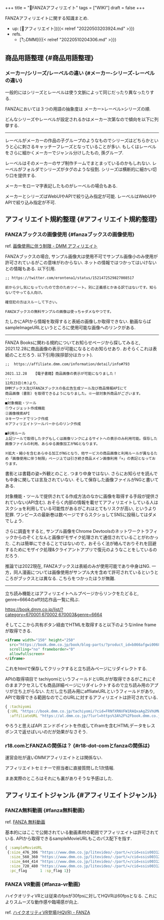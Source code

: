 +++
title = "📝FANZAアフィリエイト"
tags = ["WIKI"]
draft = false
+++

FANZAアフィリエイトに関する知識まとめ.

-   up: [📂アフィリエイト]({{< relref "20220503203924.md" >}})
-   refs.
    -   [🏷DMM]({{< relref "20220510204306.md" >}})


## 商品用語整理 {#商品用語整理}


### メーカー/シリーズ/レーベルの違い {#メーカー-シリーズ-レーベルの違い}

一般的にはシリーズとレーベルは使う文脈によって同じだったり異なったりする.

FANZAにおいては３つの用語の抽象度は メーカー>レーベル>シリーズの順.

どんなシリーズやレーベルが設定されるかはメーカー次第なので傾向を以下に列挙する.

---

レーベルがメーカーの作品の子グループのようなものでシリーズはどちらかというと心に刺さるキャッチーフレーズとなっていることが多い. もしくはレーベルをさらに細かくメーカーでジャンル分けしたもの, 孫グループ.

レーベルはそのメーカーのサブ制作チームでまとまっているのかもしれない. レーベルがフォルダでシリーズがタグのような役割. シリーズは横断的に細かい切り口を提供する.

メーカーをローマ字表記したものがレーベルの場合もある.

メーカーとシリーズはWebUIやAPIで絞り込み指定が可能. レーベルはWebUIやAPIで絞り込み指定が不可.


## アフィリエイト規約整理 {#アフィリエイト規約整理}


### FANZAブックスの画像使用 {#fanzaブックスの画像使用}

ref. [画像使用に伴う制限 - DMM アフィリエイト](https://affiliate.dmm.com/guide/diagram/ad/ristriction/)

FANZAブックスの場合, サンプル画像大は使用不可でサンプル画像小のみ使用が許可されているがこの意味がわからない. ネットの情報ではつかってはいけないとの情報もある. 以下引用.

```text
;; https://twitter.com/erontena1/status/1521472529827008517

前から少し気になっていたので念のためツイート。別に正義感とかある訳ではないです。知らないでやってる人向け。

確信犯の方はスルーして下さい。

FANZAブックスの無料サンプルの画像は使っちゃダメなやつです。
```

たしかにAPIから情報を取得すると表紙の画像しか取得できない. 動画ならばsampleImageURLというところに使用可能な画像へのリンクがある.

---

FANZA Booksに関わる規約についてお知らせページから探してみると, 2021.12.28に商品画像の表示が可能になるとのお知らせあり. おそらくこれは表紙のことだろう. 以下引用(挨拶部分はカット).

```text
;;  https://affiliate.dmm.com/information/detail/info#793

2021.12.28   【電子書籍】商品画像の表示が可能になりました！
...
12月23日(木)より、
DMMブックス及びFANZAブックスの各広告生成ツール及び商品情報APIにて
商品画像（書影）を取得できるようになりました。※一部対象外商品がございます。
...
■対象機能・ツール
①ウィジェット作成機能
②画像検索API
③キーワードでリンク作成
④アフィリエイトツールバーからのリンク作成

■利用ルール
上記ツールで取得したタグもしくは画像リンクによるサイトへの表示のみ利用可能。保存した画像ファイルの利用、あらゆる画像加工がNGとなります。

※拡大・縮小を含むあらゆる加工がNGとなり、他サービスの商品画像と利用ルールが異なるため「画像使用に伴う制限」ページ上では引き続き商品メイン画像利用「×」の表記となっております。
```

書影とは書籍の姿=外観とのこと. つまり中身ではない. さらにお知らせを読んでも中身に関しては言及されていない. そして保存した画像ファイルがNGと書いてある.

対象機能・ツールで提供されてる作成方法のなかに画像を取得する手段が提供されていない(API含む). おそらく内部の情報を載せてアフィリエイトしている人はスクショを利用している可能性があるがこれはとてもリスクが高い, というより犯罪. ワンピースの最新巻は数ページですらスクショしてSNSに投稿してはダメでしょう.

さらに調査をすると, サンプル画像をChrome Devtoolsのネットワークトラフィックからのぞくとなんと画像がモザイク処理されて通信されていることがわかった. これは簡単にできることではないので，おそらく法が絡んでおりそれを回避するためにモザイク処理&クライアントアプリで復元のようなことをしているのだろう.

推論では2022現在, FANZAブックスは表紙のみが使用可能であり中身はNG. 一方，同人漫画については画像使用がサンプル大を含めて許可されているというところがブックスとは異なる. こちらをつかったほうが無難.

---

立ち読み機能とはアフィリエイトヘルプページからリンクをたどると, genre=6664のaff対応作品一覧に飛ぶ.

<https://book.dmm.co.jp/list/?category=670001,670002,670003&genre=6664>

そしてここから共有ボタン経由でHTMLを取得すると以下のようなinline frameが取得できる.

```html
<iframe width="150" height="250"
  src="https://book.dmm.co.jp/book/blog-parts/?product_id=b866afgwi00685&size=150_250"
  scrolling="no" frameborder="0"
  allowfullscreen>
</iframe>
```

これをhtmlで保存してクリックすると立ち読みページにリダイレクトする.

APIの取得項目で tachiyomiというフィールドとURLがが取得できるがこれにそのままアクセスしても商品詳細ページにリダイレクトするので立ち読み用のアプリが立ち上がらない. ただし立ち読み用にaffliateURLというフィールドがあり, APIで取得できる範囲なのでこのURLに対するアフィリエイトは許可されている.

```clojure
{ :tachiyomi
 {:URL "https://book.dmm.co.jp/tachiyomi/?cid=FRNfXRNVFW1RAQxaAgZSVhUMWEIACVwMU05EDl0VClQMBllNB1o*UFcKWhRHVwVfCBxZW1kEVQ__&lin=1&sd=0",
  :affiliateURL "https://al.dmm.co.jp/?lurl=https%3A%2F%2Fbook.dmm.co.jp%2Ftachiyomi%2F%3Fcid%3DFRNfXRNVFW1RAQxaAgZSVhUMWEIACVwMU05EDl0VClQMBllNB1o%2AUFcKWhRHVwVfCBxZW1kEVQ__%26lin%3D1%26sd%3D0%2F&af_id=hogehoge-xxx&ch=api"}}
```

やろうと思えばAPI エンドポイントを作成してiframを含むHTMLデータをレスポンスで返せばいいのだが効果がなさそう.


### r18.comとFANZAの関係は？ {#r18-dot-comとfanzaの関係は}

運営会社が違いDMMアフィリエイトとは関係ない.

アフィリエイトセミナーで担当者に直接質問した1次情報.

まあ実際のところはそれにも裏がありそうな予感はした.


## アフィリエイトジャンル {#アフィリエイトジャンル}


### FANZA無料動画 {#fanza無料動画}

ref. [FANZA 無料動画](https://www.dmm.co.jp/litevideo/)

基本的にはここで公開されている動画素材の範囲でアフィリエイトは許可されている. APIから取得できるsampleMovieURLもこのパス配下を指す.

```clojure
{ :sampleMovieURL
 {:size_476_306 "https://www.dmm.co.jp/litevideo/-/part/=/cid=ssis00312/size=476_306/affi_id=hogehoge-xxx/"
  :size_560_360 "https://www.dmm.co.jp/litevideo/-/part/=/cid=ssis00312/size=560_360/affi_id=hogehoge-xxx/"
  :size_644_414 "https://www.dmm.co.jp/litevideo/-/part/=/cid=ssis00312/size=644_414/affi_id=hogehoge-xxx/"
  :size_720_480 "https://www.dmm.co.jp/litevideo/-/part/=/cid=ssis00312/size=720_480/affi_id=hogehoge-xxx/"
  :pc_flag      1 :sp_flag 1}}
```


### FANZA VR動画 {#fanza-vr動画}

ハイクオリティVRとは従来のfpsが30fpsに対してHQVRは60fpsとなる. これによりスムーズな動作感や臨場感が向上.

ref. [ハイクオリティVR登場(HQVR) - FANZA](https://www.dmm.co.jp/digital/vr/hq_promotion)
